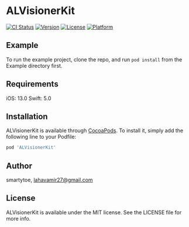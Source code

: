 # ALVisionerKit

[![CI Status](https://img.shields.io/travis/smartytoe/ALVisionerKit.svg?style=flat)](https://travis-ci.org/smartytoe/ALVisionerKit)
[![Version](https://img.shields.io/cocoapods/v/ALVisionerKit.svg?style=flat)](https://cocoapods.org/pods/ALVisionerKit)
[![License](https://img.shields.io/cocoapods/l/ALVisionerKit.svg?style=flat)](https://cocoapods.org/pods/ALVisionerKit)
[![Platform](https://img.shields.io/cocoapods/p/ALVisionerKit.svg?style=flat)](https://cocoapods.org/pods/ALVisionerKit)

## Example

To run the example project, clone the repo, and run `pod install` from the Example directory first.

## Requirements

iOS: 13.0
Swift: 5.0

## Installation

ALVisionerKit is available through [CocoaPods](https://cocoapods.org). To install
it, simply add the following line to your Podfile:

```ruby
pod 'ALVisionerKit'
```

## Author

smartytoe, lahavamir27@gmail.com

## License

ALVisionerKit is available under the MIT license. See the LICENSE file for more info.
